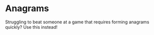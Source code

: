 # Anagrams
Struggling to beat someone at a game that requires forming anagrams quickly? Use this instead!
